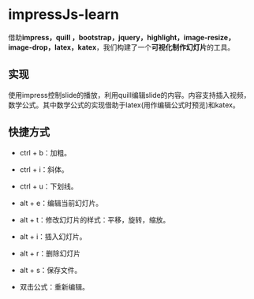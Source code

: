 # impressJs-learn

借助**impress，quill ，bootstrap，jquery，highlight，image-resize，image-drop，latex，katex**，我们构建了一个**可视化制作幻灯片**的工具。

## 实现
使用impress控制slide的播放，利用quill编辑slide的内容。内容支持插入视频，数学公式。其中数学公式的实现借助于latex(用作编辑公式时预览)和katex。

## 快捷方式
- ctrl + b：加粗。
- ctrl + i：斜体。
- ctrl + u：下划线。

- alt + e：编辑当前幻灯片。
- alt + t：修改幻灯片的样式：平移，旋转，缩放。
- alt + i：插入幻灯片。
- alt + r：删除幻灯片
- alt + s：保存文件。
- 双击公式：重新编辑。